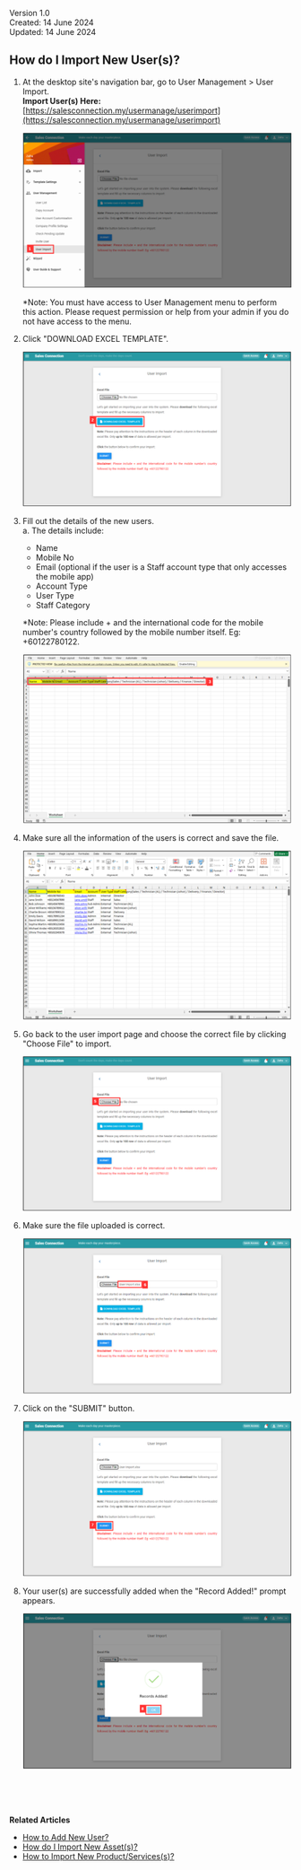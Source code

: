 Version 1.0<br>
Created: 14 June 2024<br>
Updated: 14 June 2024<br>
## How do I Import New User(s)?
    
  1. At the desktop site's navigation bar, go to User Management > User Import.<br>
     **Import User(s) Here:** [https://salesconnection.my/usermanage/userimport](https://salesconnection.my/usermanage/userimport)<br>

     <p align="center">
       <img src="img/Import_User_Step_1.png" alt="Import User Step 1">
     </p>

     *Note: You must have access to User Management menu to perform this action. Please request permission or help from your admin if you do not have access to the menu.<br>
     
  2. Click "DOWNLOAD EXCEL TEMPLATE".<br>

     <p align="center">
       <img src="img/Import_User_Step_2.png" alt="Import User Step 2">
     </p>

  3. Fill out the details of the new users.<br>
     a. The details include:<br>
        - Name<br>
        - Mobile No<br>
        - Email (optional if the user is a Staff account type that only accesses the mobile app)<br>
        - Account Type<br>
        - User Type<br>
        - Staff Category<br>
        
     *Note: Please include + and the international code for the mobile number's country followed by the mobile number itself. Eg: +60122780122.<br>

     <p align="center">
       <img src="img/Import_User_Step_3.png" alt="Import User Step 3">
     </p>
     
  4. Make sure all the information of the users is correct and save the file.<br>

     <p align="center">
       <img src="img/Import_User_Step_4.png" alt="Import User Step 4">
     </p>

  5. Go back to the user import page and choose the correct file by clicking "Choose File" to import.<br>

     <p align="center">
       <img src="img/Import_User_Step_5.png" alt="Import User Step 5">
     </p>

  6. Make sure the file uploaded is correct.<br>

     <p align="center">
       <img src="img/Import_User_Step_6.png" alt="Import User Step 6">
     </p>

  7. Click on the "SUBMIT" button.<br>

     <p align="center">
       <img src="img/Import_User_Step_7.png" alt="Import User Step 7">
     </p>

  8. Your user(s) are successfully added when the "Record Added!" prompt appears.<br>

     <p align="center">
       <img src="img/Import_User_Step_8.png" alt="Import User Step 8">
     </p>
  <br><br><br>

**Related Articles**<br>
- [How to Add New User?](Add_New_User.md)
- [How do I Import New Asset(s)?](Import_Asset.md)
- [How to Import New Product/Services(s)?](Import_Product_Services.md)
